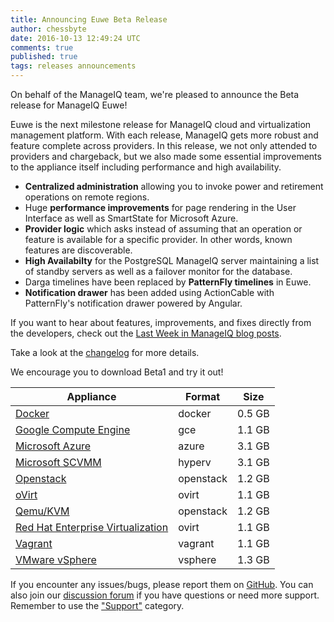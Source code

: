 ```yaml
---
title: Announcing Euwe Beta Release
author: chessbyte
date: 2016-10-13 12:49:24 UTC
comments: true
published: true
tags: releases announcements
---
```


On behalf of the ManageIQ team, we're pleased to announce the Beta release for ManageIQ Euwe!

Euwe is the next milestone release for ManageIQ cloud and virtualization management platform. With each release, ManageIQ gets more robust and feature complete across providers. In this release, we not only attended to providers and chargeback, but we also made some essential improvements to the appliance itself including performance and high availability.

* **Centralized administration** allowing you to invoke power and retirement operations on remote regions.
* Huge **performance improvements** for page rendering in the User Interface as well as SmartState for Microsoft Azure.
* **Provider logic** which asks instead of assuming that an operation or feature is available for a specific provider. In other words, known features are discoverable.
* **High Availabilty** for the PostgreSQL ManageIQ server maintaining a list of standby servers as well as a failover monitor for the database.
* Darga timelines have been replaced by **PatternFly timelines** in Euwe.
* **Notification drawer** has been added using ActionCable with PatternFly's notification drawer powered by Angular.

If you want to hear about features, improvements, and fixes directly from the developers, check out the [Last Week in ManageIQ blog posts](http://manageiq.org/blog/tags/LWIMIQ/).

Take a look at the [changelog](https://github.com/ManageIQ/manageiq/blob/euwe/CHANGELOG.md/) for more details.

We encourage you to download Beta1 and try it out!


| Appliance | Format | Size |
| --------- | ------ | ---- |
| [Docker](https://hub.docker.com/r/manageiq/manageiq/) | docker | 0.5 GB |
| [Google Compute Engine](http://releases.manageiq.org/manageiq-gce-euwe-1-beta1.3.gz) | gce | 1.1 GB |
| [Microsoft Azure](http://releases.manageiq.org/manageiq-azure-euwe-1-beta1.3.vhd) | azure | 3.1 GB |
| [Microsoft SCVMM](http://releases.manageiq.org/manageiq-hyperv-euwe-1-beta1.3.vhd) | hyperv | 3.1 GB |
| [Openstack](http://releases.manageiq.org/manageiq-openstack-euwe-1-beta1.3.qc2) | openstack | 1.2 GB |
| [oVirt](http://releases.manageiq.org/manageiq-ovirt-euwe-1-beta1.3.ova) | ovirt | 1.1 GB |
| [Qemu/KVM](http://releases.manageiq.org/manageiq-openstack-euwe-1-beta1.3.qc2) | openstack | 1.2 GB |
| [Red Hat Enterprise Virtualization](http://releases.manageiq.org/manageiq-ovirt-euwe-1-beta1.3.ova) | ovirt | 1.1 GB |
| [Vagrant](https://atlas.hashicorp.com/manageiq/euwe) | vagrant | 1.1 GB |
| [VMware vSphere](http://releases.manageiq.org/manageiq-vsphere-euwe-1-beta1.3.ova) | vsphere | 1.3 GB |


If you encounter any issues/bugs, please report them on [GitHub](https://github.com/ManageIQ/manageiq/issues). You can also join our [discussion forum](http://talk.manageiq.org/) if you have questions or need more support. Remember to use the ["Support"](http://talk.manageiq.org/c/support) category.
